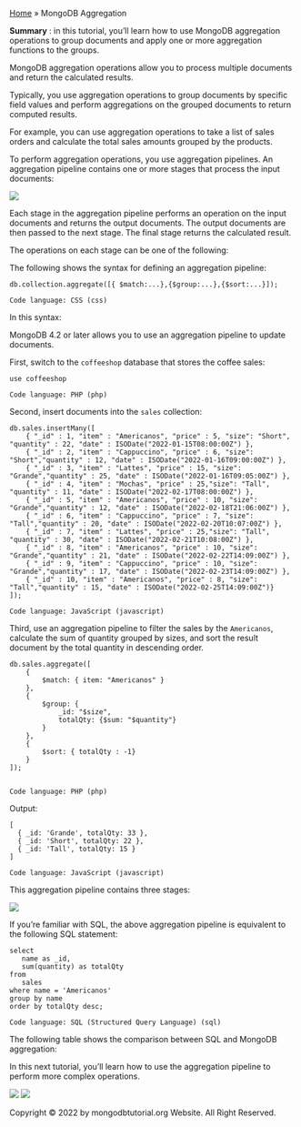 

[Home](https://www.mongodbtutorial.org/) » MongoDB Aggregation



 **Summary** : in this tutorial, you’ll learn how to use MongoDB aggregation
operations to group documents and apply one or more aggregation functions to
the groups.



MongoDB aggregation operations allow you to process multiple documents and
return the calculated results.



Typically, you use aggregation operations to group documents by specific field
values and perform aggregations on the grouped documents to return computed
results.



For example, you can use aggregation operations to take a list of sales orders
and calculate the total sales amounts grouped by the products.



To perform aggregation operations, you use aggregation pipelines. An
aggregation pipeline contains one or more stages that process the input
documents:

![](https://www.mongodbtutorial.org/wp-content/uploads/2022/03/mongodb-aggregation.svg)


Each stage in the aggregation pipeline performs an operation on the input
documents and returns the output documents. The output documents are then
passed to the next stage. The final stage returns the calculated result.



The operations on each stage can be one of the following:



The following shows the syntax for defining an aggregation pipeline:


    
    
    db.collection.aggregate([{ $match:...},{$group:...},{$sort:...}]);
    
    Code language: CSS (css)



In this syntax:



MongoDB 4.2 or later allows you to use an aggregation pipeline to update
documents.



First, switch to the `coffeeshop` database that stores the coffee sales:


    
    
    use coffeeshop
    
    Code language: PHP (php)



Second, insert documents into the `sales` collection:


    
    
    db.sales.insertMany([
    	{ "_id" : 1, "item" : "Americanos", "price" : 5, "size": "Short", "quantity" : 22, "date" : ISODate("2022-01-15T08:00:00Z") },
    	{ "_id" : 2, "item" : "Cappuccino", "price" : 6, "size": "Short","quantity" : 12, "date" : ISODate("2022-01-16T09:00:00Z") },
    	{ "_id" : 3, "item" : "Lattes", "price" : 15, "size": "Grande","quantity" : 25, "date" : ISODate("2022-01-16T09:05:00Z") },
    	{ "_id" : 4, "item" : "Mochas", "price" : 25,"size": "Tall", "quantity" : 11, "date" : ISODate("2022-02-17T08:00:00Z") },
    	{ "_id" : 5, "item" : "Americanos", "price" : 10, "size": "Grande","quantity" : 12, "date" : ISODate("2022-02-18T21:06:00Z") },
    	{ "_id" : 6, "item" : "Cappuccino", "price" : 7, "size": "Tall","quantity" : 20, "date" : ISODate("2022-02-20T10:07:00Z") },
    	{ "_id" : 7, "item" : "Lattes", "price" : 25,"size": "Tall", "quantity" : 30, "date" : ISODate("2022-02-21T10:08:00Z") },
    	{ "_id" : 8, "item" : "Americanos", "price" : 10, "size": "Grande","quantity" : 21, "date" : ISODate("2022-02-22T14:09:00Z") },
    	{ "_id" : 9, "item" : "Cappuccino", "price" : 10, "size": "Grande","quantity" : 17, "date" : ISODate("2022-02-23T14:09:00Z") },
    	{ "_id" : 10, "item" : "Americanos", "price" : 8, "size": "Tall","quantity" : 15, "date" : ISODate("2022-02-25T14:09:00Z")}
    ]);
    
    Code language: JavaScript (javascript)



Third, use an aggregation pipeline to filter the sales by the `Americanos`,
calculate the sum of quantity grouped by sizes, and sort the result document
by the total quantity in descending order.


    
    
    db.sales.aggregate([
    	{ 
    		$match: { item: "Americanos" } 
    	},
    	{ 
    		$group: {
    			_id: "$size",
    			totalQty: {$sum: "$quantity"}
    		}
    	},
    	{
    		$sort: { totalQty : -1}		
    	}
    ]);
    
    
    Code language: PHP (php)



Output:


    
    
    [
      { _id: 'Grande', totalQty: 33 },
      { _id: 'Short', totalQty: 22 },
      { _id: 'Tall', totalQty: 15 }
    ]
    
    Code language: JavaScript (javascript)



This aggregation pipeline contains three stages:

![](https://www.mongodbtutorial.org/wp-content/uploads/2022/03/mongodb-aggregation-pipleline-example.svg)


If you’re familiar with SQL, the above aggregation pipeline is equivalent to
the following SQL statement:


    
    
    select 
       name as _id, 
       sum(quantity) as totalQty
    from 
       sales 
    where name = 'Americanos'
    group by name
    order by totalQty desc; 
    
    Code language: SQL (Structured Query Language) (sql)



The following table shows the comparison between SQL and MongoDB aggregation:



In this next tutorial, you’ll learn how to use the aggregation pipeline to
perform more complex operations.

![](https://www.mongodbtutorial.org/wp-content/themes/evolution/img/left.svg)
![](https://www.mongodbtutorial.org/wp-content/themes/evolution/img/right.svg)


Copyright © 2022 by mongodbtutorial.org Website. All Right Reserved.

